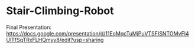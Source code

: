 # Stair-Climbing-Robot
Final Presentation: https://docs.google.com/presentation/d/11EoMqcTuMjPuVTSFISNTOMvFI4UlTfSqTRxFLHQmyy8/edit?usp=sharing
